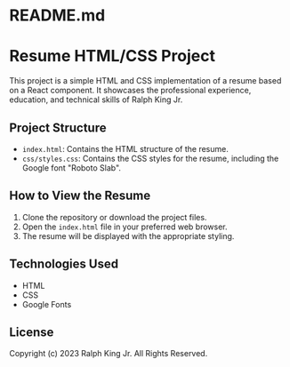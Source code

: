 # README.md

# Resume HTML/CSS Project

This project is a simple HTML and CSS implementation of a resume based on a React component. It showcases the professional experience, education, and technical skills of Ralph King Jr.

## Project Structure

- `index.html`: Contains the HTML structure of the resume.
- `css/styles.css`: Contains the CSS styles for the resume, including the Google font "Roboto Slab".

## How to View the Resume

1. Clone the repository or download the project files.
2. Open the `index.html` file in your preferred web browser.
3. The resume will be displayed with the appropriate styling.

## Technologies Used

- HTML
- CSS
- Google Fonts

## License

Copyright (c) 2023 Ralph King Jr. All Rights Reserved.
